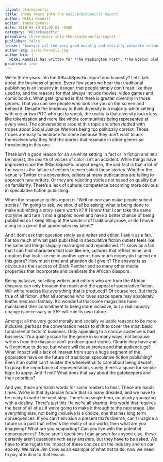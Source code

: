 ```yaml
---
layout: blackspecfic
title: Three Years Into the &#35;BlackSpecFic Report
author: Mikki Kendall
editor: Tanya DePass
date: 2018-08-10 01:00:01 -0500
category: "#Blackspecfic"
permalink: three-years-into-the-blackspecfic-report
published: false
teaser: "Amongst all the very good morally and socially valuable reasons to be more inclusive, perhaps the conversation needs to shift to cover the most basic fundamental facts of business"
author-img: mikki-kendall.jpg
author-bio: |
  Mikki Kendall has written for *The Washington Post*, *The Boston Globe*, *Time*, *Ebony*, *Essence*, and other online and print markets. She has been published in several anthologies, both fiction and nonfiction. She edited the *Locus* nominated anthology *Hidden Youth* with Chesya Burke, and was part of the Hugo nominated team of editors at *Fireside Magazine*. Born and raised in Chicago, her books *Hood Feminism* and *Amazons, Abolitionists, and Activists: A Graphic History of Women's Fight For their Rights* will be published by Penguin Random House in 2019.
proofread: true
---
```


We’re three years into the #BlackSpecFic report and honestly? Let’s talk about the business of genre. Every few years we hear that traditional publishing is an industry in danger, that people simply don’t read like they used to, and the reasons for that always include movies, video games and comic books. What gets ignored is that there is greater diversity in those genres. That you can see people who look like you on the screen and behind it. Despite the tendency to think diversity is a majority white setting with one or two POC who get to speak, the reality is that diversity looks less like tokenization and more like whole communities being represented at every level. The conversations around this topic are often riddled with tropes about Social Justice Warriors being too politically correct. Those tropes are easy to embrace for some because they don’t want to ask themselves why they find the stories that resonate in other genres so threatening in this one.

There isn’t a good reason for an all-white setting in fact or in fiction and let’s be honest, the dearth of voices of color isn’t an accident. While things have improved since the #BlackSpecFic project began, the sad fact is that a lot of the issue is the failure of editors to even solicit these stories. Whether the venue is Twitter or a convention, editors at many publications are failing to approach new writers. Or they are rejecting stories not based on quality but on familiarity. There’s a lack of cultural competence becoming more obvious in speculative fiction publishing.

When the response to this report is "Well no one can make people submit stories," I’m going to ask, we should all be asking, what is being done to make submitting a story seem worth it? If I know that I can take the same storyline and turn it into a graphic novel and have a better chance of being published do I keep tilting at the windmill of traditional prose, or do I move along to a genre that appreciates my talent?

And I don’t ask that question solely as a writer and editor, I ask it as a fan. Far too much of what gets published in speculative fiction outlets feels like the same old things sloppily rearranged and republished. If I know as a fan that I can find characters that look like me, cultures that reflect mine, and creators that look like me in another genre, how much money do I spend on this genre? How much time and attention do I give it? The answer is as obvious as the success of Black Panther and so many other media properties that incorporate and celebrate the African diaspora.

Being inclusive, soliciting writers and editors who are from the African diaspora can only broaden the reach and the appeal of speculative fiction. Will white readers like everything that is produced? Of course not. But that’s true of all fiction, after all someone who loves space opera may absolutely loathe medieval fantasy. It’s wonderful that some magazines have maintained their commitment to being more inclusive, but a real industry change is necessary or SFF will ruin its own future.

Amongst all the very good morally and socially valuable reasons to be more inclusive, perhaps the conversation needs to shift to cover the most basic fundamental facts of business. Only appealing to a narrow audience is bad business. It’s a quality issue for the genre in so many ways, not because writers from the diaspora can’t produce good stories. Clearly they have and will continue to do so, but where will those stories and that audience go? What impact will a lack of interest from such a huge segment of the population have on the future of traditional speculative fiction publishing? Even if an outlet can’t muster the wherewithal to care about being decent, to grasp the importance of representation, surely there’s a space for simple logic to apply. And if not? What does that say about the gatekeepers and their priorities?

And yes, these are harsh words for some readers to hear. These are harsh times. We’re in that dystopian future that so many dreaded, and we have to be ready to write the next step. There’s no single hero, no plucky youngling with a destiny. There’s just this life we’re all sharing, this world that requires the best of all of us if we’re going to make it through to the next stage. Like everything else, not being inclusive is a choice, one that has long term consequences. If you can’t envision a present that’s diverse, can’t imagine a future or a past that reflects the reality of our world, then what are you imagining? What are you supporting? Can you live with the potential consequences? These aren’t questions I can answer for anyone else, these certainly aren’t questions with easy answers, but they have to be asked. We have to interrogate the impact of these choices on the industry and on our society. We have Jim Crow as an example of what not to do, now we need to pay attention to that lesson.

